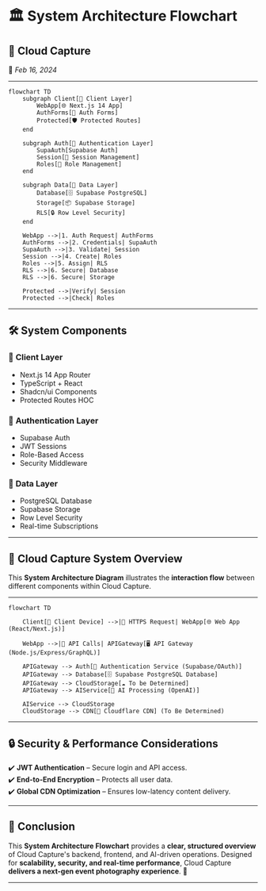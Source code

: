 # 🏛️ **System Architecture Flowchart**  

## 📡 Cloud Capture  
📅 *Feb 16, 2024*  

---

```mermaid
flowchart TD
    subgraph Client[📱 Client Layer]
        WebApp[🌐 Next.js 14 App]
        AuthForms[🔐 Auth Forms]
        Protected[🛡️ Protected Routes]
    end

    subgraph Auth[🔑 Authentication Layer]
        SupaAuth[Supabase Auth]
        Session[📝 Session Management]
        Roles[👥 Role Management]
    end

    subgraph Data[💾 Data Layer]
        Database[🗄️ Supabase PostgreSQL]
        Storage[📦 Supabase Storage]
        RLS[🔒 Row Level Security]
    end

    WebApp -->|1. Auth Request| AuthForms
    AuthForms -->|2. Credentials| SupaAuth
    SupaAuth -->|3. Validate| Session
    Session -->|4. Create| Roles
    Roles -->|5. Assign| RLS
    RLS -->|6. Secure| Database
    RLS -->|6. Secure| Storage
    
    Protected -->|Verify| Session
    Protected -->|Check| Roles
```

---

## 🛠️ **System Components**  

### 📱 **Client Layer**
- Next.js 14 App Router
- TypeScript + React
- Shadcn/ui Components
- Protected Routes HOC

### 🔑 **Authentication Layer**
- Supabase Auth
- JWT Sessions
- Role-Based Access
- Security Middleware

### 💾 **Data Layer**
- PostgreSQL Database
- Supabase Storage
- Row Level Security
- Real-time Subscriptions

---

## 📐 **Cloud Capture System Overview**  

This **System Architecture Diagram** illustrates the **interaction flow** between different components within Cloud Capture.  

---

```mermaid
flowchart TD

    Client[📱 Client Device] -->|🔗 HTTPS Request| WebApp[🌐 Web App (React/Next.js)]

    WebApp -->|🔌 API Calls| APIGateway[🖥️ API Gateway (Node.js/Express/GraphQL)]

    APIGateway --> Auth[🔑 Authentication Service (Supabase/OAuth)]
    APIGateway --> Database[🗄️ Supabase PostgreSQL Database]
    APIGateway --> CloudStorage[☁️ To be Determined]
    APIGateway --> AIService[🤖 AI Processing (OpenAI)]

    AIService --> CloudStorage
    CloudStorage --> CDN[🚀 Cloudflare CDN] (To Be Determined)
```

---

## 🔒 **Security & Performance Considerations**  
✔️ **JWT Authentication** – Secure login and API access.  
✔️ **End-to-End Encryption** – Protects all user data.  
✔️ **Global CDN Optimization** – Ensures low-latency content delivery.  

---

## 🎯 **Conclusion**  
This **System Architecture Flowchart** provides a **clear, structured overview** of Cloud Capture's backend, frontend, and AI-driven operations. Designed for **scalability, security, and real-time performance**, Cloud Capture **delivers a next-gen event photography experience**. 🚀  

---
